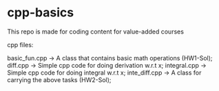 # cpp-basics
This repo is made for coding content for value-added courses

cpp files:

basic_fun.cpp -> A class that contains basic math operations (HW1-Sol); 
diff.cpp -> Simple cpp code for doing derivation w.r.t x; 
integral.cpp -> Simple cpp code for doing integral w.r.t x; 
inte_diff.cpp -> A class for carrying the above tasks (HW2-Sol); 
